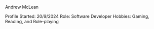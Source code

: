 Andrew McLean

Profile
Started: 20/9/2024
Role: Software Developer
Hobbies: Gaming, Reading, and Role-playing


